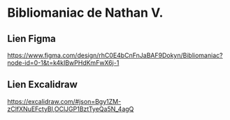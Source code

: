 # Bibliomaniac de Nathan V.


## Lien Figma
 https://www.figma.com/design/rhC0E4bCnFnJaBAF9Dokyn/Bibliomaniac?node-id=0-1&t=k4kIBwPHdKmFwX6j-1


 ## Lien Excalidraw 
https://excalidraw.com/#json=Bgy1ZM-zClfXNuEFctyBl,OClJGP1BztTyeQa5N_4agQ
